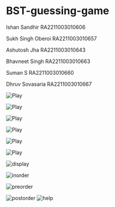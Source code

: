 # BST-guessing-game

Ishan Sandhir RA2211003010606

Sukh Singh Oberoi RA2211003010657

Ashutosh Jha RA2211003010643

Bhavneet Singh RA2211003010663

Suman S RA2211003010660

Dhruv Sovasaria RA2211003010667


![Play](https://raw.githubusercontent.com/Sandhirishan/BST-guessing-game/main/screenshots/play.jpg)

![Play](https://raw.githubusercontent.com/Sandhirishan/BST-guessing-game/main/screenshots/play2.jpg)

![Play](https://raw.githubusercontent.com/Sandhirishan/BST-guessing-game/main/screenshots/play3.jpg)

![Play](https://raw.githubusercontent.com/Sandhirishan/BST-guessing-game/main/screenshots/play4.jpg)

![Play](https://raw.githubusercontent.com/Sandhirishan/BST-guessing-game/main/screenshots/play5.jpg)

![Play](https://raw.githubusercontent.com/Sandhirishan/BST-guessing-game/main/screenshots/play6.jpg)

![display](https://raw.githubusercontent.com/Sandhirishan/BST-guessing-game/main/screenshots/display.jpg)

![inorder](https://raw.githubusercontent.com/Sandhirishan/BST-guessing-game/main/screenshots/in.jpg)

![preorder](https://raw.githubusercontent.com/Sandhirishan/BST-guessing-game/main/screenshots/pre.jpg)

![postorder](https://raw.githubusercontent.com/Sandhirishan/BST-guessing-game/main/screenshots/post.jpg)
![help](https://raw.githubusercontent.com/Sandhirishan/BST-guessing-game/main/screenshots/help.jpg)
